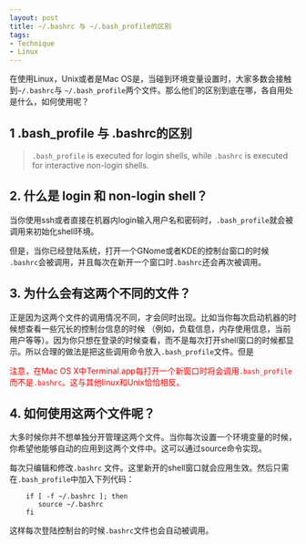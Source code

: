 ```yaml
---
layout: post
title: ~/.bashrc 与 ~/.bash_profile的区别
tags:
- Technique
- Linux
---
```

在使用Linux，Unix或者是Mac OS是，当碰到环境变量设置时，大家多数会接触到`~/.bashrc`与 `~/.bash_profile`两个文件。那么他们的区别到底在哪，各自用处是什么，如何使用呢？

## 1 .bash_profile 与 .bashrc的区别
> `.bash_profile` is executed for login shells, while `.bashrc` is executed for interactive non-login shells.

## 2. 什么是 login 和 non-login shell？
当你使用ssh或者直接在机器内login输入用户名和密码时，`.bash_profile`就会被调用来初始化shell环境。  

但是，当你已经登陆系统，打开一个GNome或者KDE的控制台窗口的时候 `.bashrc`会被调用，并且每次在新开一个窗口时`.bashrc`还会再次被调用。

## 3. 为什么会有这两个不同的文件？
正是因为这两个文件的调用情况不同，才会同时出现。比如当你每次启动机器的时候想查看一些冗长的控制台信息的时候 （例如，负载信息，内存使用信息，当前用户等等）。因为你只想在登录的时候查看，而不是每次打开shell窗口的时候都显示。所以合理的做法是把这些调用命令放入`.bash_profile`文件。但是<p style="color: #ff0000;">注意，在Mac OS X中Terminal.app每打开一个新窗口时将会调用`.bash_profile`而不是`.bashrc`。这与其他linux和Unix恰恰相反。</p>

## 4. 如何使用这两个文件呢？

大多时候你并不想单独分开管理这两个文件。当你每次设置一个环境变量的时候，你希望他能够自动的应用到这两个文件中。这可以通过source命令实现。

每次只编辑和修改`.bashrc` 文件。这里新开的shell窗口就会应用生效。然后只需在`.bash_profile`中加入下列代码：
	
		if [ -f ~/.bashrc ]; then
		   source ~/.bashrc
		fi


这样每次登陆控制台的时候`.bashrc`文件也会自动被调用。
